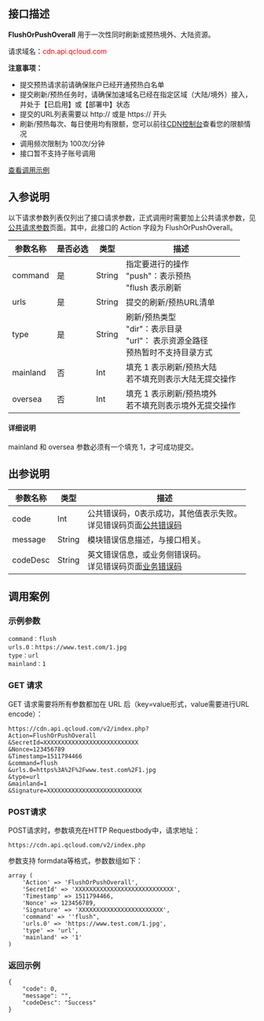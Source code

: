 ## 接口描述
**FlushOrPushOverall** 用于一次性同时刷新或预热境外、大陆资源。

请求域名：<font style="color:red">cdn.api.qcloud.com</font>

**注意事项：**

+ 提交预热请求前请确保账户已经开通预热白名单
+ 提交刷新/预热任务时，请确保加速域名已经在指定区域（大陆/境外）接入，并处于【已启用】或【部署中】状态
+ 提交的URL列表需要以 http:// 或是 https:// 开头
+ 刷新/预热每次、每日使用均有限额，您可以前往[CDN控制台](https://console.cloud.tencent.com/cdn/refresh)查看您的限额情况
+ 调用频次限制为 100次/分钟
+ 接口暂不支持子账号调用


[查看调用示例](https://cloud.tencent.com/document/product/228/1734)

## 入参说明
以下请求参数列表仅列出了接口请求参数，正式调用时需要加上公共请求参数，见[公共请求参数](https://cloud.tencent.com/doc/api/231/4473)页面。其中，此接口的 Action 字段为 FlushOrPushOverall。

| 参数名称     | 是否必选 | 类型     | 描述                                       |
| -------- | ---- | ------ | ---------------------------------------- |
| command  | 是    | String | 指定要进行的操作<br/> "push"：表示预热<br/> "flush 表示刷新 |
| urls     | 是    | String | 提交的刷新/预热URL清单                            |
| type     | 是    | String | 刷新/预热类型<br/>"dir"：表示目录<br/>"url"： 表示资源全路径<br/>预热暂时不支持目录方式 |
| mainland | 否    | Int    | 填充 1 表示刷新/预热大陆<br/>若不填充则表示大陆无提交操作        |
| oversea  | 否    | Int    | 填充 1 表示刷新/预热境外<br/>若不填充则表示境外无提交操作        |

#### 详细说明

mainland 和 oversea 参数必须有一个填充 1，才可成功提交。

## 出参说明
| 参数名称     | 类型     | 描述                                       |
| -------- | ------ | ---------------------------------------- |
| code     | Int    | 公共错误码，0表示成功，其他值表示失败。<br/>详见错误码页面[公共错误码](https://cloud.tencent.com/doc/api/231/5078#1.-.E5.85.AC.E5.85.B1.E9.94.99.E8.AF.AF.E7.A0.81) |
| message  | String | 模块错误信息描述，与接口相关。                          |
| codeDesc | String | 英文错误信息，或业务侧错误码。<br/>详见错误码页面[业务错误码](https://cloud.tencent.com/document/product/228/5078#2.-.E6.A8.A1.E5.9D.97.E9.94.99.E8.AF.AF.E7.A0.81) |


## 调用案例
### 示例参数

```
command：flush
urls.0：https://www.test.com/1.jpg
type：url
mainland：1
```

### GET 请求
GET 请求需要将所有参数都加在 URL 后（key=value形式，value需要进行URL encode）：
```
https://cdn.api.qcloud.com/v2/index.php?
Action=FlushOrPushOverall
&SecretId=XXXXXXXXXXXXXXXXXXXXXXXXXXX
&Nonce=123456789
&Timestamp=1511794466
&command=flush
&urls.0=https%3A%2F%2Fwww.test.com%2F1.jpg
&type=url
&mainland=1
&Signature=XXXXXXXXXXXXXXXXXXXXXXXXXXX
```

### POST请求
POST请求时，参数填充在HTTP Requestbody中，请求地址：
```
https://cdn.api.qcloud.com/v2/index.php
```
参数支持 formdata等格式，参数数组如下：

```
array (
	'Action' => 'FlushOrPushOverall',
	'SecretId' => 'XXXXXXXXXXXXXXXXXXXXXXXXXXXX',
	'Timestamp' => 1511794466,
	'Nonce' => 123456789,
	'Signature' => 'XXXXXXXXXXXXXXXXXXXXXXXX',
	'command' => ''flush",
	'urls.0' => 'https://www.test.com/1.jpg',
	'type' => 'url',
	'mainland' => '1'
)
```

### 返回示例

```
{
    "code": 0,
    "message": "",
    "codeDesc": "Success"
}
```


